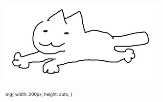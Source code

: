 <p align="center">
  <img src="roll.gif" alt="" />
</p>
<styles>
  img{
  width: 200px;
  height: auto;
  }
</styles>
